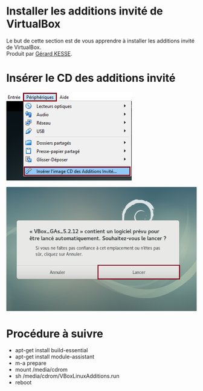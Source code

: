 # Installer les additions invité de VirtualBox

Le but de cette section est de vous apprendre à installer les additions invité de VirtualBox.  
Produit par 
[Gérard KESSE](https://github.com/gkesse/ "https://github.com/gkesse").

# Insérer le CD des additions invité

![Image](https://raw.githubusercontent.com/gkesse/ReadyVirtualBox/master/Notion/img/Machine_Virtuelle_Additions_Invite_Configurer.png)

![Image](https://raw.githubusercontent.com/gkesse/ReadyVirtualBox/master/Notion/img/Machine_Virtuelle_Additions_Invite_Configurer_2.png)

# Procédure à suivre

* apt-get install build-essential
* apt-get install module-assistant
* m-a prepare
* mount /media/cdrom
* sh /media/cdrom/VBoxLinuxAdditions.run
* reboot
